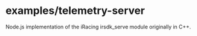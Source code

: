 # examples/telemetry-server

Node.js implementation of the iRacing irsdk_serve module originally in C++.
